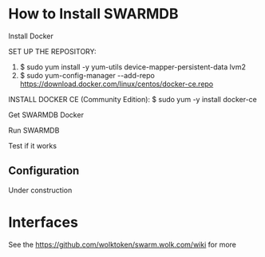 
# How to Install SWARMDB

Install Docker

SET UP THE REPOSITORY:
1. $ sudo yum install -y yum-utils device-mapper-persistent-data lvm2
2. $ sudo yum-config-manager --add-repo https://download.docker.com/linux/centos/docker-ce.repo

INSTALL DOCKER CE (Community Edition):
 $ sudo yum -y install docker-ce

Get SWARMDB Docker

Run SWARMDB

Test if it works

## Configuration 

Under construction

#  Interfaces

See the https://github.com/wolktoken/swarm.wolk.com/wiki for more
